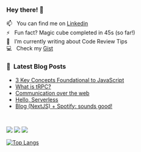 ### Hey there! 👋


📫 &nbsp; You can find me on [Linkedin](https://www.linkedin.com/in/cassiorsfreitas/) <br>
⚡  &nbsp; Fun fact? Magic cube completed in 45s (so far!) <br>
📝 &nbsp; I’m currently writing about Code Review Tips <br>
💻 &nbsp; Check my [Gist](https://gist.github.com/cassiorsfreitas) <br>

### 📕 &nbsp;Latest Blog Posts

<!-- BLOG:START -->
- [3 Key Concepts Foundational to JavaScript](https://cassiorsfreitas.com/blog/3-key-concepts-foundational-to-javaScript)
- [What is tRPC?](https://cassiorsfreitas.com/blog/what-is-trpc)
- [Communication over the web](https://cassiorsfreitas.com/blog/communication-over-the-web)
- [Hello, Serverless](https://cassiorsfreitas.com/blog/hello-serverless)
- [Blog &lpar;NextJS&rpar; + Spotify: sounds good!](https://cassiorsfreitas.com/blog/blog-nextjs-spotify-sounds-good)
<!-- BLOG:END -->

<br>

![](https://komarev.com/ghpvc/?username=cassiorsfreitas&color=green) ![](https://img.shields.io/badge/code-javascript-informational?style=flat&logo=javascript&logoColor=white&color=2bbc8a) ![](https://img.shields.io/badge/code-java-informational?style=flat&logo=java&logoColor=white&color=2bbc8a)


[![Top Langs](https://github-readme-stats.vercel.app/api/top-langs/?username=cassiorsfreitas&layout=compact&theme=radical)](https://github.com/cassiorsfreitas)

